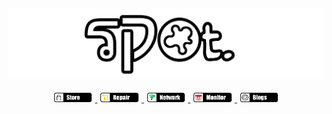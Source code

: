 ## <img alt="cover-github" src="https://github.com/bukanspot/bukanspot/blob/main/spot.png">
<p align="center">
  <a href="http://tracert.id/comingsoon">
    <img src="https://github.com/bukanspot/bukanspot/blob/main/store.png" width="12%" hspace="1%">
  </a>
  <a href="http://tracert.id/comingsoon">
    <img src="https://github.com/bukanspot/bukanspot/blob/main/repair.png" width="12%" hspace="1%">
  </a>
  <a href="http://network.tracert.id">
    <img src="https://github.com/bukanspot/bukanspot/blob/main/network.png" width="12%" hspace="1%">
  </a>
  <a href="http://tracert.id/comingsoon">
    <img src="https://github.com/bukanspot/bukanspot/blob/main/monitor.png" width="12%" hspace="1%">
  </a>
  <a href="http://blog.spot.tracert.id">
    <img src="https://github.com/bukanspot/bukanspot/blob/main/blogs.png" width="12%" hspace="1%">
  </a>
</p>
